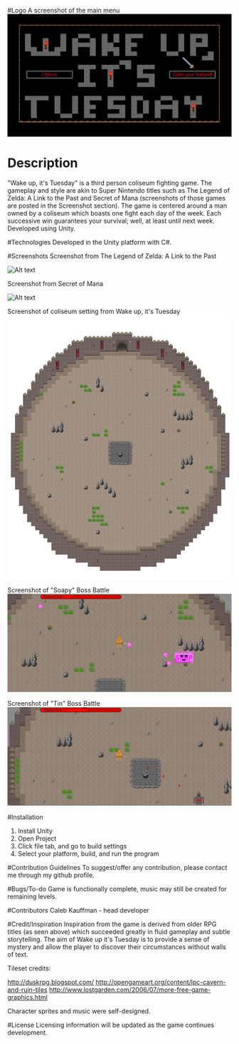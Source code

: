 #Logo
A screenshot of the main menu
![Alt text](https://raw.githubusercontent.com/TemporalAlpaca/GUI/master/WakeUpTitle.PNG "Logo")

# Description
"Wake up, it's Tuesday" is a third person coliseum fighting game. The gameplay and style are akin to Super Nintendo titles such as The Legend of Zelda: A Link to the Past and Secret of Mana (screenshots of those games are posted in the Screenshot section). The game is centered around a man owned by a coliseum which boasts one fight each day of the week. Each successive win guarantees your survival; well, at least until next week. Developed using Unity.

#Technologies
Developed in the Unity platform with C#.

#Screenshots
Screenshot from The Legend of Zelda: A Link to the Past

![Alt text](http://images.eurogamer.net/2013/articles/1/6/3/9/8/8/1/138661019085.jpg "The Legend of Zelda: A Link to the Past")

Screenshot from Secret of Mana

![Alt text](http://gamefabrique.com/storage/screenshots/snes/secret-of-mana-04.png "Secret of Mana")

Screenshot of coliseum setting from Wake up, it's Tuesday
![Alt text](https://raw.githubusercontent.com/TemporalAlpaca/GUI/master/Coliseum.PNG "Wake up, it's Tuesday")

Screenshot of "Soapy" Boss Battle
![Alt text](https://raw.githubusercontent.com/TemporalAlpaca/GUI/master/Soapy.PNG "Soapy")

Screenshot of "Tin" Boss Battle
![Alt text](https://raw.githubusercontent.com/TemporalAlpaca/GUI/master/Robot.png "Tin")

#Installation
1. Install Unity
2. Open Project
3. Click file tab, and go to build settings
4. Select your platform, build, and run the program

#Contribution Guidelines
To suggest/offer any contribution, please contact me through my github profile.

#Bugs/To-do
Game is functionally complete, music may still be created for remaining levels.

#Contributors
Caleb Kauffman - head developer

#Credit/Inspiration
Inspiration from the game is derived from older RPG titles (as seen above) which succeeded greatly in fluid gameplay and subtle storytelling. The aim of Wake up it's Tuesday is to provide a sense of mystery and allow the player to discover their circumstances without walls of text.

Tileset credits:

http://duskrpg.blogspot.com/
http://opengameart.org/content/lpc-cavern-and-ruin-tiles
http://www.lostgarden.com/2006/07/more-free-game-graphics.html

Character sprites and music were self-designed.

#License
Licensing information will be updated as the game continues development.
